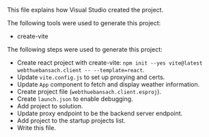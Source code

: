 This file explains how Visual Studio created the project.

The following tools were used to generate this project:
- create-vite

The following steps were used to generate this project:
- Create react project with create-vite: `npm init --yes vite@latest webthuebansach.client -- --template=react`.
- Update `vite.config.js` to set up proxying and certs.
- Update `App` component to fetch and display weather information.
- Create project file (`webthuebansach.client.esproj`).
- Create `launch.json` to enable debugging.
- Add project to solution.
- Update proxy endpoint to be the backend server endpoint.
- Add project to the startup projects list.
- Write this file.
